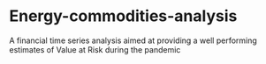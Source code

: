 # Energy-commodities-analysis
A financial time series analysis aimed at providing a well performing estimates of Value at Risk during the pandemic

